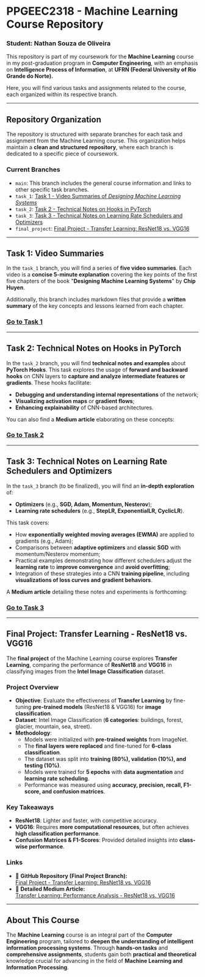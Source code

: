 # **PPGEEC2318 - Machine Learning Course Repository**

### **Student: Nathan Souza de Oliveira**

This repository is part of my coursework for the **Machine Learning** course in my post-graduation program in **Computer Engineering**, with an emphasis on **Intelligence Process of Information**, at **UFRN (Federal University of Rio Grande do Norte).**

Here, you will find various tasks and assignments related to the course, each organized within its respective branch.

---

## **Repository Organization**

The repository is structured with separate branches for each task and assignment from the Machine Learning course. This organization helps maintain a **clean and structured repository**, where each branch is dedicated to a specific piece of coursework.

### **Current Branches**
- `main`: This branch includes the general course information and links to other specific task branches.
- `task_1`: [Task 1 - Video Summaries of *Designing Machine Learning Systems*](https://github.com/nathansouz4/MACHINE-LEARNING/tree/task_1)
- `task_2`: [Task 2 - Technical Notes on Hooks in PyTorch](https://n4thansouza.medium.com/explorando-cnns-com-hooks-no-pytorch-a6dda8ed8bb1)
- `task_3`: [Task 3 - Technical Notes on Learning Rate Schedulers and Optimizers](#)
- `final_project`: [Final Project - Transfer Learning: ResNet18 vs. VGG16](https://github.com/nathansouz4/MACHINE-LEARNING/tree/final_project?tab=readme-ov-file)

---

## **Task 1: Video Summaries**

In the `task_1` branch, you will find a series of **five video summaries**. Each video is a **concise 5-minute explanation** covering the key points of the first five chapters of the book "**Designing Machine Learning Systems**" by **Chip Huyen**.

Additionally, this branch includes markdown files that provide a **written summary** of the key concepts and lessons learned from each chapter.

### [Go to Task 1](https://github.com/nathansouz4/MACHINE-LEARNING/tree/task_1)

---

## **Task 2: Technical Notes on Hooks in PyTorch**

In the `task_2` branch, you will find **technical notes and examples** about **PyTorch Hooks**. This task explores the usage of **forward and backward hooks** on CNN layers to **capture and analyze intermediate features or gradients**. These hooks facilitate:
- **Debugging and understanding internal representations** of the network;
- **Visualizing activation maps** or **gradient flows**;
- **Enhancing explainability** of CNN-based architectures.

You can also find a **Medium article** elaborating on these concepts:

### [Go to Task 2](https://n4thansouza.medium.com/explorando-cnns-com-hooks-no-pytorch-a6dda8ed8bb1)

---

## **Task 3: Technical Notes on Learning Rate Schedulers and Optimizers**

In the `task_3` branch (to be finalized), you will find an **in-depth exploration** of:
- **Optimizers** (e.g., **SGD, Adam, Momentum, Nesterov**);
- **Learning rate schedulers** (e.g., **StepLR, ExponentialLR, CyclicLR**).

This task covers:
- How **exponentially weighted moving averages (EWMA)** are applied to gradients (e.g., Adam);
- Comparisons between **adaptive optimizers** and **classic SGD** with momentum/Nesterov momentum;
- Practical examples demonstrating how different schedulers adjust the **learning rate** to **improve convergence** and **avoid overfitting**;
- Integration of these strategies into a CNN **training pipeline**, including **visualizations of loss curves and gradient behaviors**.

A **Medium article** detailing these notes and experiments is forthcoming:

### [Go to Task 3](#)

---

## **Final Project: Transfer Learning - ResNet18 vs. VGG16**

The **final project** of the Machine Learning course explores **Transfer Learning**, comparing the performance of **ResNet18** and **VGG16** in classifying images from the **Intel Image Classification** dataset.

### **Project Overview**
- **Objective**: Evaluate the effectiveness of **Transfer Learning** by fine-tuning **pre-trained models** (ResNet18 & VGG16) for **image classification**.
- **Dataset**: Intel Image Classification (**6 categories**: buildings, forest, glacier, mountain, sea, street).
- **Methodology**:
  - Models were initialized with **pre-trained weights** from ImageNet.
  - The **final layers were replaced** and fine-tuned for **6-class classification**.
  - The dataset was split into **training (80%), validation (10%), and testing (10%)**.
  - Models were trained for **5 epochs** with **data augmentation** and **learning rate scheduling**.
  - Performance was measured using **accuracy, precision, recall, F1-score, and confusion matrices**.

### **Key Takeaways**
- **ResNet18**: Lighter and faster, with competitive accuracy.
- **VGG16**: Requires **more computational resources**, but often achieves **high classification performance**.
- **Confusion Matrices & F1-Scores**: Provided detailed insights into **class-wise performance**.

### **Links**
- 🔗 **GitHub Repository (Final Project Branch):**  
  [Final Project - Transfer Learning: ResNet18 vs. VGG16](https://github.com/nathansouz4/MACHINE-LEARNING/tree/final_project?tab=readme-ov-file)  
- 📝 **Detailed Medium Article:**  
  [Transfer Learning: Performance Analysis - ResNet18 vs. VGG16](https://n4thansouza.medium.com/transfer-learning-an%C3%A1lise-de-desempenho-resnet18-x-vgg16-b774881089e8)  

---

## **About This Course**

The **Machine Learning** course is an integral part of the **Computer Engineering** program, tailored to **deepen the understanding of intelligent information processing systems**. Through **hands-on tasks** and **comprehensive assignments**, students gain both **practical and theoretical** knowledge crucial for advancing in the field of **Machine Learning and Information Processing**.
